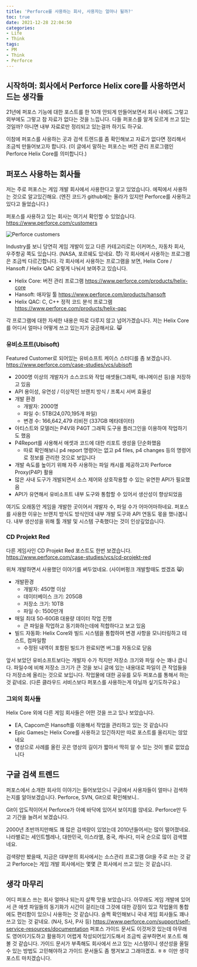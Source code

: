 ```yaml
---
title: 'Perforce를 사용하는 회사, 사용자는 얼마나 될까?'
toc: true
date: 2021-12-28 22:04:50
categories:
- Life
- Think
tags:
- PM
- Think
- Perforce
---
```


## 시작하며: 회사에서 Perforce Helix core를 사용하면서 드는 생각들

21년에 퍼포스 기능에 대한 포스트를 한 10개 안되게 만들어보면서 회사 내에도 그렇고 외부에도 그렇고 참 자료가 없다는 것을 느낍니다.
다들 퍼포스를 알게 모르게 쓰고 있는 것일까? 아니면 내부 자료로만 정리되고 있는걸까 하기도 하구요.

이참에 퍼포스를 사용하는 곳과 검색 트렌드를 좀 확인해보고 자료가 없다면 정리해서 조금씩 만들어보고자 합니다.
(이 글에서 말하는 퍼포스는 버전 관리 프로그램인 Perforce Helix Core를 의미합니다.)

## 퍼포스 사용하는 회사들

저는 주로 퍼포스는 게임 개발 회사에서 사용한다고 알고 있었습니다. 에픽에서 사용하는 것으로 알고있긴해요.
(엔진 코드가 github에는 올라가 있지만 Perforce를 사용하고 있다고 들었습니다.)

퍼포스를 사용하고 있는 회사는 여기서 확인할 수 있었습니다.
<https://www.perforce.com/customers>

![Perforce customers](https://user-images.githubusercontent.com/5077086/147757884-e936aaa4-782e-4562-befb-fc557f9cd7cd.png)

Industry를 보니 당연히 게임 개발이 있고 다른 카테고리로는 이커머스, 자동차 회사, 우주항공 쪽도 있습니다.
(NASA, 포르쉐도 있네요. 😈)
각 회사에서 사용하는 프로그램은 조금씩 다르긴합니다. 각 회사에서 사용하는 프로그램을 보면,
Helix Core / Hansoft / Helix QAC 요렇게 나눠서 보여주고 있습니다.

- Helix Core: 버전 관리 프로그램 <https://www.perforce.com/products/helix-core>
- Hansoft: 애자일 툴 <https://www.perforce.com/products/hansoft>
- Helix QAC: C, C++ 정적 코드 분석 프로그램 <https://www.perforce.com/products/helix-qac>

각 프로그램에 대한 자세한 내용은 따로 다루지 않고 넘어가겠습니다.
저는 Helix Core를 어디서 얼마나 어떻게 쓰고 있는지가 궁금해서요. 😸

### 유비소프트(Ubisoft)

Featured Customer로 되어있는 유비소프트 케이스 스터디를 좀 보겠습니다.
<https://www.perforce.com/case-studies/vcs/ubisoft>

- 2000명 이상의 개발자가 소스코드와 작업 애셋들(그래픽, 애니메이션 등)을 저장하고 있음
- API 용이성, 유연성 / 이상적인 브랜치 방식 / 프록시 서버 효율성
- 개발 환경
  - 개발자: 2000명
  - 파일 수: 5TB(24,070,195개 파일)
  - 변경 수: 166,642,479 리비전 (337GB 메타데이터)
- 아티스트와 모델러는 P4V와 P4GT 그래픽 도구용 플러그인을 이용하여 작업하기도 했음
- P4Report를 사용해서 애셋과 코드에 대한 리포트 생성을 단순화했음
  - 따로 확인해보니 p4 report 명령어는 없고 p4 files, p4 changes 등의 명령어로 정보를 관리한 것으로 보입니다
- 개발 속도를 높이기 위해 자주 사용하는 파일 캐시를 제공하고자 Perforce Proxy(P4P) 활용
- 많은 사내 도구가 개발되면서 소스 제어와 상호작용할 수 있는 유연한 API가 필요했음
- API가 유연해서 유비소프트 내부 도구와 통합할 수 있어서 생산성이 향상되었음

여기도 오래동안 게임을 개발한 곳이어서 개발자 수, 파일 수가 어마어마하네요.
퍼포스를 사용한 이유는 브랜치 방식도 방식인데 내부 개발 도구와 API 연동도 몫을 했나봅니다.
내부 생산성을 위해 툴 개발 및 시스템 구축했다는 것이 인상깊었습니다.

### CD Projekt Red

다른 게임사인 CD Projekt Red 포스트도 한번 보겠습니다.
<https://www.perforce.com/case-studies/vcs/cd-projekt-red>

위쳐 개발하면서 사용했던 이야기를 써두었네요. (사이버펑크 개발할때도 썼겠죠 😸)

- 개발환경
  - 개발자: 450명 이상
  - 데이터베이스 크기: 205GB
  - 저장소 크기: 10TB
  - 파일 수: 1500만개
- 매일 최대 50-60GB 대용량 데이터 작업 진행
  - 큰 파일을 작업하고 동기화하는데에 적합하다고 보고 있음
- 빌드 자동화: Helix Core와 빌드 시스템을 통합하여 변경 사항을 모니터링하고 테스트, 컴파일함
  - 수정된 내역이 포함된 빌드가 완료되면 버그를 자동으로 닫음

앞서 보았던 유비소프트보다는 개발자 수가 적지만 저장소 크기와 파일 수는 꽤나 큽니다.
파일수에 비해 저장소 크기가 큰 것을 보니 글에 있는 내용대로 파일이 큰 작업들을 다 저장소에 올리는 것으로 보입니다.
작업물에 대한 공유를 모두 퍼포스를 통해서 하는 것 같네요.
(다른 클라우드 서비스보다 퍼포스를 사용하는게 아닐까 싶기도하구요.)

### 그외의 회사들

Helix Core 외에 다른 게임 회사들은 어떤 것을 쓰고 있나 보았습니다.

- EA, Capcom은 Hansoft를 이용해서 작업을 관리하고 있는 것 같습니다
- Epic Games는 Helix Core를 사용하고 있긴하지만 따로 포스트를 올리지는 않았네요
- 영상으로 사례를 올린 곳은 영상의 길이가 짧아서 딱히 알 수 있는 것이 별로 없었습니다

## 구글 검색 트렌드

퍼포스에서 소개한 회사의 이야기는 들어보았으니 구글에서 사용자들이 얼마나 검색하는지를 알아보겠습니다.
Perforce, SVN, Git으로 확인해보니..

<script type="text/javascript" src="https://ssl.gstatic.com/trends_nrtr/2790_RC04/embed_loader.js"></script> <script type="text/javascript"> trends.embed.renderExploreWidget("TIMESERIES", {"comparisonItem":[{"keyword":"perforce","geo":"","time":"today 12-m"},{"keyword":"SVN","geo":"","time":"today 12-m"},{"keyword":"git","geo":"","time":"today 12-m"}],"category":0,"property":""}, {"exploreQuery":"q=perforce,SVN,git&date=today 12-m,today 12-m,today 12-m","guestPath":"https://trends.google.com:443/trends/embed/"}); </script>

<script type="text/javascript"> trends.embed.renderExploreWidget("RELATED_QUERIES_0", {"comparisonItem":[{"keyword":"perforce","geo":"","time":"today 12-m"},{"keyword":"SVN","geo":"","time":"today 12-m"},{"keyword":"git","geo":"","time":"today 12-m"}],"category":0,"property":""}, {"exploreQuery":"q=perforce,SVN,git&date=today 12-m,today 12-m,today 12-m","guestPath":"https://trends.google.com:443/trends/embed/"}); </script>


Git이 압도적이어서 Perforce가 아예 바닥에 있어서 보이지를 않네요. Perforce만 두고 기간을 늘려서 보겠습니다.


<script type="text/javascript"> trends.embed.renderExploreWidget("TIMESERIES", {"comparisonItem":[{"keyword":"perforce","geo":"","time":"2004-01-01 2021-12-28"}],"category":0,"property":""}, {"exploreQuery":"date=all&q=perforce","guestPath":"https://trends.google.com:443/trends/embed/"}); </script>

2000년 초반까지만해도 꽤 많은 검색량이 있었는데 2010년들어서는 많이 떨어졌네요.
나라별로는 세인트헬레나, 대한민국, 이스라엘, 중국, 캐나다, 미국 순으로 많이 검색했네요.

검색량만 봤을때, 지금은 대부분의 회사에서는 소스관리 프로그램 Git을 주로 쓰는 것 같고
Perforce는 게임 개발 회사에서는 몇몇 큰 회사에서 쓰고 있는 것 같습니다.

## 생각 마무리

어디 퍼포스 쓰는 회사 얼마나 되는지 살짝 맛을 보았습니다. 아무래도 게임 개발에 있어서 큰 애셋 파일들의 동기화가 시간이 걸리는데 그것에 대한 강점이 있고 작업물의 통합에도 편리함이 있으니 사용하는 것 같습니다.
슬쩍 확인해보니 국내 게임 회사들도 꽤나 쓰고 있는 것 같네요. (N사, S사, P사 등)
<https://www.perforce.com/support/self-service-resources/documentation> 퍼포스 가이드 문서도 이것저것 있는데 아무래도 영어이기도하고 활용하기 어렵게 작성되어있기도해서 조금씩 공부하면서 포스트 해볼 것 같습니다.
가이드 문서가 부족해도 회사에서 쓰고 있는 시스템이니 생산성을 올릴 수 있는 방법도 고민해야하고 가이드 문서들도 좀 챙겨보고 그래야겠죠. ㅎㅎ
이만 생각 포스트 마치겠습니다.
